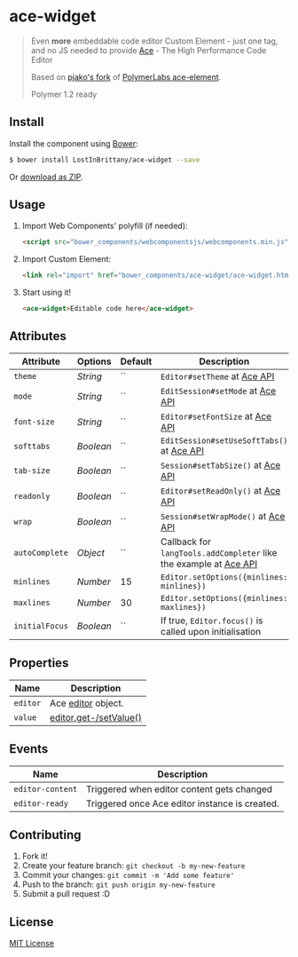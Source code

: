 # ace-widget #

> Even <strong>more</strong> embeddable code editor
> Custom Element - just one tag, and no JS needed to provide
> [Ace](http://ace.c9.io/) - The High Performance Code Editor
>
> Based on [pjako's fork](https://github.com/pjako/ace-element)
> of [PolymerLabs ace-element](https://github.com/PolymerLabs/ace-element).
>
> Polymer 1.2 ready


## Install

Install the component using [Bower](http://bower.io/):

```sh
$ bower install LostInBrittany/ace-widget --save
```

Or [download as ZIP](https://github.com/LostInBrittany/ace-widget/archive/gh-pages.zip).

## Usage

1. Import Web Components' polyfill (if needed):

    ```html
    <script src="bower_components/webcomponentsjs/webcomponents.min.js"></script>
    ```

2. Import Custom Element:

    ```html
    <link rel="import" href="bower_components/ace-widget/ace-widget.html">
    ```

3. Start using it!

    ```html
    <ace-widget>Editable code here</ace-widget>
    ```

## Attributes

Attribute     | Options   | Default | Description
---           | ---       | ---     | ---
`theme`       | *String*  | ``      | `Editor#setTheme` at [Ace API](http://ace.c9.io/#nav=api&api=editor)
`mode`        | *String*  | ``      | `EditSession#setMode` at [Ace API](http://ace.c9.io/#nav=api&api=edit_session)
`font-size`   | *String*  | ``      | `Editor#setFontSize` at [Ace API](http://ace.c9.io/#nav=api&api=editor)
`softtabs`    | *Boolean* | ``      | `EditSession#setUseSoftTabs()` at [Ace API](http://ace.c9.io/#nav=api&api=edit_session)
`tab-size`    | *Boolean* | ``      | `Session#setTabSize()` at [Ace API](http://ace.c9.io/#nav=api&api=edit_session)
`readonly`    | *Boolean* | ``      | `Editor#setReadOnly()` at [Ace API](http://ace.c9.io/#nav=api&api=editor)
`wrap`        | *Boolean* | ``      | `Session#setWrapMode()` at [Ace API](http://ace.c9.io/#nav=api&api=edit_session)
`autoComplete` | *Object* | ``   | Callback for `langTools.addCompleter` like the example at [Ace API](https://github.com/ajaxorg/ace/wiki/How-to-enable-Autocomplete-in-the-Ace-editor)
`minlines`    | *Number*  | 15      | `Editor.setOptions({minlines: minlines})`
`maxlines`    | *Number*  | 30      | `Editor.setOptions({minlines: maxlines})`
`initialFocus`| *Boolean* | ``      | If true, `Editor.focus()` is called upon initialisation

## Properties

Name        |  Description
---         | ---
`editor`    | Ace [editor](http://ace.c9.io/#nav=api&api=editor) object.
`value`     | [editor.get-/setValue()](http://ace.c9.io/#nav=api&api=editor)

## Events

Name             |  Description
---              | ---
`editor-content` | Triggered when editor content gets changed
`editor-ready`   | Triggered once Ace editor instance is created.

## Contributing

1. Fork it!
2. Create your feature branch: `git checkout -b my-new-feature`
3. Commit your changes: `git commit -m 'Add some feature'`
4. Push to the branch: `git push origin my-new-feature`
5. Submit a pull request :D

## License

[MIT License](http://opensource.org/licenses/MIT)
